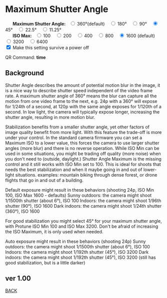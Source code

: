 <script src="../../jquery.min.js"></script>
<script src="../../qrcodeborder.js"></script>
<style>
        #qrcode{
            width: 100%;
        }
        div{
            width: 100%;
            display: inline-block;
        }
</style>

# Maximum Shutter Angle

<div id="ptSHUT">&nbsp;&nbsp;&nbsp;&nbsp;&nbsp;&nbsp;<b>Maximum Shutter Angle:</b>&nbsp;&nbsp;
  <input type="radio" id="shut1" name="shut" value="MEXPT=0"> <label for="shut1">360&deg;(default) </label>&nbsp;&nbsp;
  <input type="radio" id="shut2" name="shut" value="MEXPT=1" > <label for="shut2">180&deg; </label>&nbsp;&nbsp;
  <input type="radio" id="shut3" name="shut" value="MEXPT=2" > <label for="shut3">90&deg; </label>&nbsp;&nbsp;
  <input type="radio" id="shut4" name="shut" value="MEXPT=3" checked> <label for="shut4">45&deg; </label>&nbsp;&nbsp;
  <input type="radio" id="shut5" name="shut" value="MEXPT=4" > <label for="shut5">22.5&deg; </label>&nbsp;&nbsp;
  <input type="radio" id="shut6" name="shut" value="MEXPT=5" > <label for="shut6">11.25&deg; </label>&nbsp;&nbsp;
 </div>

<div id="ptISO">&nbsp;&nbsp;&nbsp;&nbsp;&nbsp;&nbsp;<b>ISO Max:</b>&nbsp;&nbsp;
  <input type="radio" id="iso1" name="iso" value="i1" > <label for="iso1">100 </label>&nbsp;&nbsp;
  <input type="radio" id="iso2" name="iso" value="i2" > <label for="iso2">200 </label>&nbsp;&nbsp;
  <input type="radio" id="iso3" name="iso" value="i4" > <label for="iso3">400 </label>&nbsp;&nbsp;
  <input type="radio" id="iso4" name="iso" value="i8" > <label for="iso4">800 </label>&nbsp;&nbsp;
  <input type="radio" id="iso5" name="iso" value="i16" checked> <label for="iso5">1600 (default) </label>&nbsp;&nbsp;
  <input type="radio" id="iso6" name="iso" value="i32"> <label for="iso6">3200 </label>&nbsp;&nbsp;
  <input type="radio" id="iso7" name="iso" value="i64"> <label for="iso7">6400 </label>&nbsp;&nbsp;
 </div>
 
<input type="checkbox" id="permanent" name="permanent" checked> 
<label for="permanent">Make this setting survive a power off</label><br>

<center>
<div id="qrcode"></div>
<br>
</center>

QR Command: <b id="qrtext">time</b><br>
        
## Background
Shutter Angle describes the amount of potential motion blur in the image, it is a nice way to describe shutter speed independent of the video frame rate. A maximum shutter angle of 360&deg; means the blur can capture all the motion from one video frame to the next, e.g. 24p with a 360&deg; will expose for 1/24th of a second,  at 120p with the same angle exposes for 1/120th of a second. In low light, the camera will typically expose longer, increasing the shutter angle, resulting in more motion blur. 

Stabilization benefits from a smaller shutter angle, yet other factors of image quality benefit from more light. With this feature the trade-off is more under your control.  In the standard camera firmware you can set a Maximum ISO to a lower value, this forces the camera to use larger shutter angles (more blur) and there is no reverse operation.  While ISO Min can be used in some situations, you might be trading off quality (more noise) when you don't need to (outside, daylight.)  Shutter Angle Maximum is the missing control and it still works with ISO Min set to 100. This is ideal for shoots that needs the best stabilization and when it maybe going in and out of lower-light situations. examples: mountain biking through dense forest, or drone flights that go in and out of a building.  

Default exposure might result in these behaviors (shooting 24p, ISO Min 100, ISO Max 1600 - defaults) 
Sunny outdoors: the camera might shoot 1/1500th shutter (about 6&deg;), ISO 100 
Indoors: the camera might shoot 1/96th shutter (90&deg;), ISO 1600 
Dark indoors: the camera might shoot 1/24th shutter (360&deg;), ISO 1600

For good stabilization you might select 45&deg; for your maximum shutter angle, with Protune ISO Min 100 and ISO Max 3200. Don't be afraid of increasing the ISO Maximum, it is only used when needed.   

Auto exposure might result in these behaviors (shooting 24p) 
Sunny outdoors: the camera might shoot 1/1500th shutter (about 6&deg;), ISO 100
Indoors: the camera might shoot 1/192th shutter (45&deg;), ISO 3200
Dark indoors: the camera might shoot 1/192th shutter (45&deg;), ISO 3200  (still has good stabilization, but is a little darker)

## ver 1.00

[BACK](..)

<script>
var once = true;
var qrcode;
var cmd = "oC15dTmNLeA";
var lasttimecmd = "";
var changed = true;

function dcmd(cmd, id) {
    var x;
	if(document.getElementById(id) !== null)
	{
		x = document.getElementById(id).checked;
		if( x === true)
			cmd = cmd + document.getElementById(id).value;
	}
	else
	{
	    var i;
		for (i = 1; i < 15; i++) { 
			var newid = id+i;
			if(document.getElementById(newid) !== null)
			{
				x = document.getElementById(newid).checked;
				if( x === true)
					cmd = cmd + document.getElementById(newid).value;
			}
		}
	}
	return cmd;
}

function makeQR() 
{	
  if(once === true)
  {
    qrcode = new QRCode(document.getElementById("qrcode"), 
    {
      text : "!oMBURN=\"\"",
      width : 360,
      height : 360,
      correctLevel : QRCode.CorrectLevel.M
    });
    once = false;
  }
}

function checkTime(i) {
    if (i < 10) {i = "0" + i;}  // add zero in front of numbers < 10
    return i;
}

function timeLoop()
{
  var type = "o";
	
  if(document.getElementById("permanent") !== null)
  {
	if(document.getElementById("permanent").checked === true)
	{
		type = "!";
	}
  }
  
  cmd = "mVt";
  cmd = dcmd(cmd,"iso"); //iso
  cmd = cmd + type + dcmd(cmd,"shut"); //shutter angle
  
  qrcode.clear(); 
  qrcode.makeCode(cmd);
  
  if(cmd != lasttimecmd)
  {
	changed = true;
	lasttimecmd = cmd;
  }
	
  if(changed === true)
  {
	document.getElementById("qrtext").innerHTML = cmd;
	changed = false;
  }
	
  var t = setTimeout(timeLoop, 50);
}

function myReloadFunction() {
  location.reload();
}

makeQR();
timeLoop();


</script>
